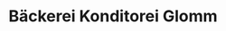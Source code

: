 ---
title: "Bäckerei Konditorei Glomm"
url: /duesseldorf/baeckerei-konditorei-glomm/
shop: Bäckerei
---